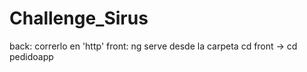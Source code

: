 # Challenge_Sirus

back: correrlo en 'http'
front: ng serve desde la carpeta cd front -> cd pedidoapp
